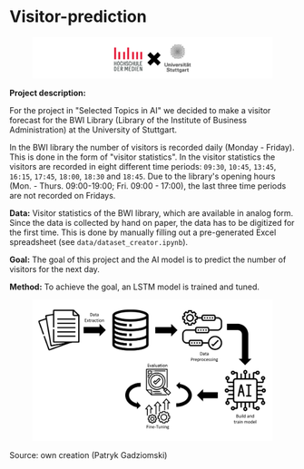 # Visitor-prediction

<figure>
    <img 
    src="./img/banner.png" 
    alt='HdM X Stuttgart University'
    >
</figure>

**Project description:**

For the project in "Selected Topics in AI" we decided to make a visitor forecast for the BWI Library (Library of the Institute of Business Administration) at the University of Stuttgart.


In the BWI library the number of visitors is recorded daily (Monday - Friday). This is done in the form of "visitor statistics". In the visitor statistics the visitors are recorded in eight different time periods: `09:30`, `10:45`, `13:45`, `16:15`, `17:45`, `18:00`, `18:30` and `18:45`. Due to the library's opening hours (Mon. - Thurs. 09:00-19:00; Fri. 09:00 - 17:00), the last three time periods are not recorded on Fridays.


**Data:** Visitor statistics of the BWI library, which are available in analog form. Since the data is collected by hand on paper, the data has to be digitized for the first time. This is done by manually filling out a pre-generated Excel spreadsheet (see `data/dataset_creator.ipynb`).

**Goal:** The goal of this project and the AI model is to predict the number of visitors for the next day.

**Method:** To achieve the goal, an LSTM model is trained and tuned.

<figure>
    <img 
    src="./img/workflow.png" 
    width="700px"
    alt='Visitor Prediction Project Workflow'
    >
</figure>
<p>Source: own creation (Patryk Gadziomski)</p>
